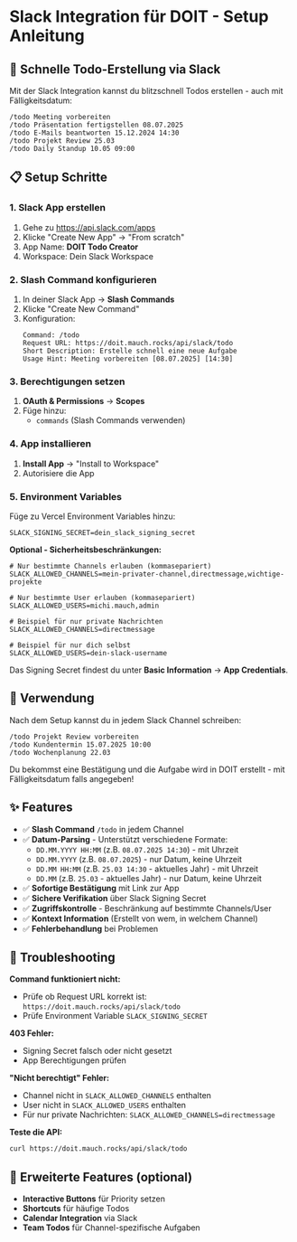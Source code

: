 # Slack Integration für DOIT - Setup Anleitung

## 🚀 Schnelle Todo-Erstellung via Slack

Mit der Slack Integration kannst du blitzschnell Todos erstellen - auch mit Fälligkeitsdatum:
```
/todo Meeting vorbereiten
/todo Präsentation fertigstellen 08.07.2025
/todo E-Mails beantworten 15.12.2024 14:30
/todo Projekt Review 25.03
/todo Daily Standup 10.05 09:00
```

## 📋 Setup Schritte

### 1. Slack App erstellen

1. Gehe zu https://api.slack.com/apps
2. Klicke "Create New App" → "From scratch"
3. App Name: **DOIT Todo Creator**
4. Workspace: Dein Slack Workspace

### 2. Slash Command konfigurieren

1. In deiner Slack App → **Slash Commands**
2. Klicke "Create New Command"
3. Konfiguration:
   ```
   Command: /todo
   Request URL: https://doit.mauch.rocks/api/slack/todo
   Short Description: Erstelle schnell eine neue Aufgabe
   Usage Hint: Meeting vorbereiten [08.07.2025] [14:30]
   ```

### 3. Berechtigungen setzen

1. **OAuth & Permissions** → **Scopes**
2. Füge hinzu:
   - `commands` (Slash Commands verwenden)

### 4. App installieren

1. **Install App** → "Install to Workspace"
2. Autorisiere die App

### 5. Environment Variables

Füge zu Vercel Environment Variables hinzu:
```
SLACK_SIGNING_SECRET=dein_slack_signing_secret
```

**Optional - Sicherheitsbeschränkungen:**
```
# Nur bestimmte Channels erlauben (kommasepariert)
SLACK_ALLOWED_CHANNELS=mein-privater-channel,directmessage,wichtige-projekte

# Nur bestimmte User erlauben (kommasepariert)
SLACK_ALLOWED_USERS=michi.mauch,admin

# Beispiel für nur private Nachrichten
SLACK_ALLOWED_CHANNELS=directmessage

# Beispiel für nur dich selbst
SLACK_ALLOWED_USERS=dein-slack-username
```

Das Signing Secret findest du unter **Basic Information** → **App Credentials**.

## 🎯 Verwendung

Nach dem Setup kannst du in jedem Slack Channel schreiben:

```
/todo Projekt Review vorbereiten
/todo Kundentermin 15.07.2025 10:00
/todo Wochenplanung 22.03
```

Du bekommst eine Bestätigung und die Aufgabe wird in DOIT erstellt - mit Fälligkeitsdatum falls angegeben!

## ✨ Features

- ✅ **Slash Command** `/todo` in jedem Channel
- ✅ **Datum-Parsing** - Unterstützt verschiedene Formate:
  - `DD.MM.YYYY HH:MM` (z.B. `08.07.2025 14:30`) - mit Uhrzeit
  - `DD.MM.YYYY` (z.B. `08.07.2025`) - nur Datum, keine Uhrzeit
  - `DD.MM HH:MM` (z.B. `25.03 14:30` - aktuelles Jahr) - mit Uhrzeit
  - `DD.MM` (z.B. `25.03` - aktuelles Jahr) - nur Datum, keine Uhrzeit
- ✅ **Sofortige Bestätigung** mit Link zur App
- ✅ **Sichere Verifikation** über Slack Signing Secret
- ✅ **Zugriffskontrolle** - Beschränkung auf bestimmte Channels/User
- ✅ **Kontext Information** (Erstellt von wem, in welchem Channel)
- ✅ **Fehlerbehandlung** bei Problemen

## 🔧 Troubleshooting

**Command funktioniert nicht:**
- Prüfe ob Request URL korrekt ist: `https://doit.mauch.rocks/api/slack/todo`
- Prüfe Environment Variable `SLACK_SIGNING_SECRET`

**403 Fehler:**
- Signing Secret falsch oder nicht gesetzt
- App Berechtigungen prüfen

**"Nicht berechtigt" Fehler:**
- Channel nicht in `SLACK_ALLOWED_CHANNELS` enthalten
- User nicht in `SLACK_ALLOWED_USERS` enthalten
- Für nur private Nachrichten: `SLACK_ALLOWED_CHANNELS=directmessage`

**Teste die API:**
```bash
curl https://doit.mauch.rocks/api/slack/todo
```

## 🎨 Erweiterte Features (optional)

- **Interactive Buttons** für Priority setzen
- **Shortcuts** für häufige Todos
- **Calendar Integration** via Slack
- **Team Todos** für Channel-spezifische Aufgaben